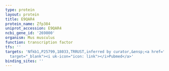 ```yaml
---
type: protein
layout: protein
title: E9QAR4
protein_name: Zfp384
uniprot_accession: E9QAR4
ncbi_gene_id: '269800'
organism: Mus musculus
function: transcription factor
tfs: ''
targets: 'Nfkb1,P25799,18033,TRRUST,inferred by curator,&ensp;<a href="https://www.ncbi.nlm.nih.gov/pubmed/?term=12061770%5Buid%5D"
  target="_blank"><i uk-icon="icon: link"></i>Pubmed</a>'
binding_sites: ''
---
```

